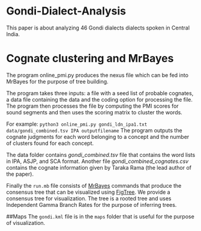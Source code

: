 # Gondi-Dialect-Analysis

This paper is about analyzing 46 Gondi dialects dialects spoken in Central India.

# Cognate clustering and MrBayes

The program online_pmi.py produces the nexus file which can be fed into MrBayes for the purpose of tree building.

The program takes three inputs: a file with a seed list of probable cognates, a data file containing the data and the coding option for processing the file. The program then processes the file by computing the PMI scores for sound segments and then uses the scoring matrix to cluster the words.

For example: `python3 online_pmi.py gondi_ldn_ipa1.txt data/gondi_combined.tsv IPA outputfilename`
The program outputs the cognate judgments for each word belonging to a concept and the number of clusters found for each concept.


The data folder contains *gondi_combined.tsv* file that contains the word lists in IPA, ASJP, and SCA format.
Another file *gondi_combined_cognates.csv* contains the cognate information given by Taraka Rama (the lead author of the paper).

Finally the `run.mb` file consists of [MrBayes](http://mrbayes.sourceforge.net/) commands that produce the consensus tree that can be visualized using [FigTree](http://beast.bio.ed.ac.uk/figtree). We provide a consensus tree for visualization. The tree is a rooted tree and uses Independent Gamma Branch Rates for the purpose of inferring trees.

##Maps
The `gondi.kml` file is in the `maps` folder that is useful for the purpose of visualization.
